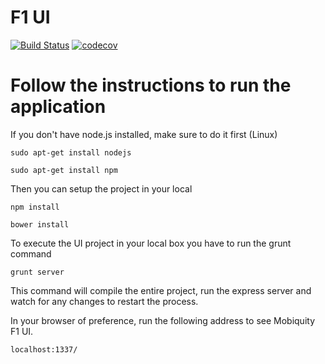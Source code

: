 # F1 UI
  [![Build Status](https://travis-ci.org/JeanEspindola/SPA.svg?branch=master)](https://travis-ci.org/JeanEspindola/SPA)
  [![codecov](https://codecov.io/gh/JeanEspindola/SPA/branch/master/graph/badge.svg)](https://codecov.io/gh/JeanEspindola/SPA)
# Follow the instructions to run the application

  If you don't have node.js installed, make sure to do it first (Linux)
  ```
  sudo apt-get install nodejs
  ```
  ```
  sudo apt-get install npm
  ```

  Then you can setup the project in your local

  ```
  npm install
  ```
  ```
  bower install
  ```

  To execute the UI project in your local box you have to run the grunt command
  
  ```
  grunt server
  ```
  
  This command will compile the entire project, run the express server
  and watch for any changes to restart the process.

  In your browser of preference, run the following address to see Mobiquity F1 UI.
  ```
  localhost:1337/
  ```